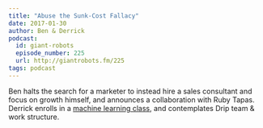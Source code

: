 ```yaml
---
title: "Abuse the Sunk-Cost Fallacy"
date: 2017-01-30
author: Ben & Derrick
podcast:
  id: giant-robots
  episode_number: 225
  url: http://giantrobots.fm/225
tags: podcast
---
```


Ben halts the search for a marketer to instead hire a sales consultant and focus on growth himself, and announces a collaboration with Ruby Tapas. Derrick enrolls in a [machine learning class](https://www.coursera.org/learn/machine-learning), and contemplates Drip team & work structure.
